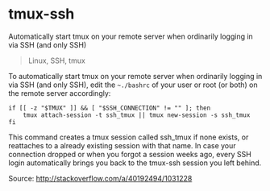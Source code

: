 tmux-ssh
====
Automatically start tmux on your remote server when ordinarily logging in via SSH (and only SSH)

> Linux, SSH, tmux

To automatically start tmux on your remote server when ordinarily logging in via SSH (and only SSH), 
edit the `~./bashrc` of your user or root (or both) on the remote server accordingly:

```
if [[ -z "$TMUX" ]] && [ "$SSH_CONNECTION" != "" ]; then
    tmux attach-session -t ssh_tmux || tmux new-session -s ssh_tmux
fi
```

This command creates a tmux session called ssh_tmux if none exists, or reattaches to a already existing session with that name.
In case your connection dropped or when you forgot a session weeks ago, every SSH login automatically brings you back to the
tmux-ssh session you left behind.

Source: http://stackoverflow.com/a/40192494/1031228
